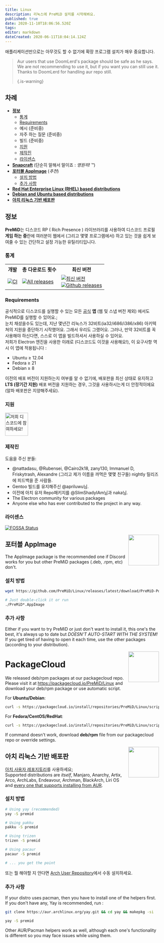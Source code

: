 ```yaml
---
title: Linux
description: 리눅스에 PreMiD 설치를 시작해봐요.
published: true
date: 2020-11-10T18:06:56.520Z
tags:
editor: markdown
dateCreated: 2020-06-11T18:04:14.124Z
---
```


애플리케이션만으로는 아무것도 할 수 없기에 확장 프로그램 설치가 매우 중요합니다.

> Aur users that use DoomLerd's package should be safe as he says. We are not recommending to use it, but if you want you can still use it. Thanks to DoomLerd for handling aur repo still. 
> 
> {.is-warning}

## 차례

- **[정보](#about)**
  - [통계](#stats)
  - [Requirements](#requirements)
  - 예시 (준비중)
  - 자주 하는 질문 (준비중)
  - 빌드 (준비중)
  - [지원](#support)
  - [제작진](#credits)
  - [라이센스](#license)
- **[Snapcraft](#snapcraft)** (단순히 말해서 말이죠 : _영원히!_ ™️)
- **[포터블 AppImage](#appimage)** (_추천_)
  - [설치 방법](#appimageinstall)
  - [추가 사항](#appimagenotes)
- [**Red Hat Enterprise Linux (RHEL) based distributions**](#packagecloud)
- [**Debian and Ubuntu based distributions**](#packagecloud)
- [**아치 리눅스 기반 배포판**](#arch)

<a name="about"></a>

## 정보

**PreMiD**는 디스코드 RP ( Rich Presence ) 라이브러리를 사용하여 디스코드 프로필 **게임 하는 중**란에 여러분이 웹에서 (그리고 몇몇 프로그램에서) 하고 있는 것을 쉽게 보여줄 수 있는 간단하고 설정 가능한 유틸리티입니다.

<a name="stats"></a>

### 통계

<table>
  <tr>
    <th>개발</th>
    <th>총 다운로드 횟수</th>
    <th>최신 버전</th>
  </tr>
  <tr>
    <td><a href="https://github.com/PreMiD/Linux/actions"><img src="https://github.com/PreMiD/Linux/workflows/CI/badge.svg?branch=master&event=push" alt="CI"></a></td>
    <td><a href="https://github.com/PreMiD/Linux/releases"><img src="https://img.shields.io/github/downloads/PreMiD/Linux/total.svg?maxAge=86400" alt="All releases"></a></td>
    <td><a href="https://github.com/PreMiD/Linux/releases/latest"><img src="https://img.shields.io/github/v/release/PreMiD/Linux.svg?maxAge=86400" alt="최신 버전"><br><img src="https://img.shields.io/github/downloads/PreMiD/Linux/latest/total.svg?maxAge=86400" alt="Github releases"></a></td>
  </tr>
</table>

<a name="requirements"></a>

### Requirements

공식적으로 디스코드를 실행할 수 있는 모든 [공식](https://discordapp.com/download) **앱** (웹 및 스냅 버전 제외) 에서도 PreMiD를 실행할 수 있어요.;</br> 눈치 채셨을수도 있는데, 지난 몇년간 리눅스가 32비트(ia32/i686/i386/x86) 아키텍쳐의 지원을 중단하기 시작했어요. 그래서 우리도 그랬어요. 그러나, 만약 32비트를 꼭 사용해야 하신다면, 스스로 이 앱을 빌드하셔서 사용하실 수 있어요.</br>저희가 Electron 엔진을 사용한 이래로 (디스코드도 이것을 사용해요!), 이 요구사항 역시 이 앱에 적용됩니다 :

- Ubuntu ≥ 12.04
- Fedora ≥ 21
- Debian ≥ 8

이전의 배포 버전이 지원하는지 여부를 알 수 없기에, 배포판을 최신 상태로 유지하고 **LTS (장기간 지원)** 배포 버전을 지원하는 경우, 그것을 사용하시는게 더 안정적이에요 (알파 배포판은 지양해주세요).

<a name="support"></a>

### 지원

<div>
  <a target="_blank" href="https://discord.premid.app/" title="저희 디스코드에 참여하세요!">
    <img height="75px" draggable="false" src="https://discordapp.com/api/guilds/493130730549805057/widget.png?style=banner2" alt="저희 디스코드에 참여하세요!">
  </a>
</div>

<a name="credits"></a>

### 제작진

도움을 주신 분들:

- @nattadasu, @Rubensei, @Cairo2k18, zany130, Immanuel D, Friskytrash, Alexandre (그리고 제가 이름을 까먹은 몇몇 친구들) nightly 릴리즈에 피드백을 준 사람들.
- Gentoo 빌드를 유지해주신 @apriluwu님.
- 이전에 아치 유저 Repo패키지를 @SlimShadyIAm님과 naka님.
- The Electron community for various packages
- Anyone else who has ever contributed to the project in any way.

<a name="license"></a>

### 라이센스

[![FOSSA Status](https://app.fossa.io/api/projects/git%2Bgithub.com%2FPreMiD%2FLinux.svg?type=large)](https://app.fossa.io/projects/git%2Bgithub.com%2FPreMiD%2FLinux?ref=badge_large)

<img src="https://i.imgur.com/ACAxtmA.png" width="100" height="100" align="right"></img>
<a name="snapcraft"></a>

## 포터블 AppImage

The AppImage package is the recommended one if Discord works for you but other PreMiD packages (.deb, .rpm, etc) don't.

<a name="appimageinstall"></a>

### 설치 방법

```bash
wget https://github.com/PreMiD/Linux/releases/latest/download/PreMiD-Portable.AppImage && chmod a+x PreMiD*.AppImage
```

```bash
# Just double-click it or run
./PreMiD*.AppImage
```

<a name="appimagenotes"></a>

### 추가 사항

Either if you want to try PreMiD or just don't want to install it, this one's the best, it's always up to date but _DOESN'T AUTO-START WITH THE SYSTEM!_</br>If you get tired of having to open it each time, use the other packages (according to your distribution).

<img src="https://raw.githubusercontent.com/PreMiD/Linux/master/.github/packagecloud.png" width="100" height="100" align="right"></img>
<a name="packagecloud"></a>

# PackageCloud

We released deb/rpm packages at our packagecloud repo. Please visit it at https://packagecloud.io/PreMiD/Linux and download your deb/rpm package or use automatic script.

For **Ubuntu/Debian**:

```bash
curl -s https://packagecloud.io/install/repositories/PreMiD/Linux/script.deb.sh | sudo bash
```

For **Fedora/CentOS/RedHat**:

```bash
curl -s https://packagecloud.io/install/repositories/PreMiD/Linux/script.rpm.sh | sudo bash
```

If command doesn't work, download **deb/rpm** file from our packagecloud repo or override settings.

<a name="arch"></a>
<img src="https://raw.githubusercontent.com/PreMiD/Linux/86ae2fbd49499785281f388a5305b06e0d3ecfea/.github/iusearchbtw.svg" width="100" height="100" align="right"></img>

## 아치 리눅스 기반 배포판

[아치 사용자 레포지토리](https://aur.archlinux.org/packages/premid)를 사용하세요;</br> Supported distributions are _itself_, Manjaro, Anarchy, Artix, Arco, ArchLabs, Endeavour, Archman, BlackArch, Liri OS and [every one that supports installing from AUR](https://wiki.archlinux.org/index.php/Arch-based_distributions#Active).

<a name="archinstall"></a>

### 설치 방법

```bash
# Using yay (recommended)
yay -S premid
```

```bash
# Using pakku
pakku -S premid
```

```bash
# Using trizen
trizen -S premid
```

```bash
# Using pacaur
pacaur -S premid
```

```bash
# ... you get the point
```

또는 뭘 해야할 지 안다면 [Arch User Repository](https://aur.archlinux.org/packages/premid)에서 수동 설치하세요.

<a name="archnotes"></a>

### 추가 사항

If your distro uses pacman, then you have to install one of the helpers first. If you don't have any, Yay is recommended, run :

```bash
git clone https://aur.archlinux.org/yay.git && cd yay && makepkg -si
```

```bash
yay -S premid
```

Other AUR/Pacman helpers work as well, although each one's functionality is different so you may face issues while using them.